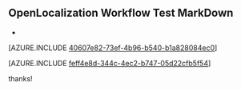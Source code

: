 ## OpenLocalization Workflow Test MarkDown
* 

[AZURE.INCLUDE [40607e82-73ef-4b96-b540-b1a828084ec0](calleeMd1.md)]



[AZURE.INCLUDE [feff4e8d-344c-4ec2-b747-05d22cfb5f54](calleeMd2.md)]

 
thanks!